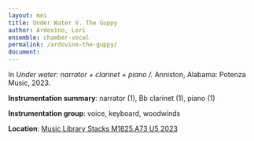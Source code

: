 ```yaml
---
layout: mei
title: Under Water V. The Guppy  
author: Ardovino, Lori
ensemble: chamber-vocal 
permalink: /ardovino-the-guppy/
document: 
---
```


In *Under water: narrator + clarinet + piano /.* Anniston, Alabama: Potenza Music, 2023.

**Instrumentation summary**: narrator (1), Bb clarinet (1), piano (1)  

**Instrumentation group**: voice, keyboard, woodwinds 

**Location**: <a href="https://tufts.primo.exlibrisgroup.com/permalink/01TUN_INST/1kc9gia/alma991018897373003851" target="_blank">Music Library Stacks M1625.A73 U5 2023</a>